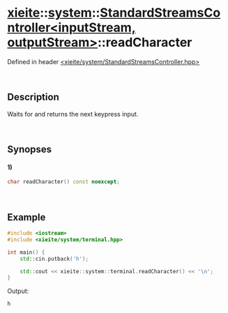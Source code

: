 # [xieite](../../../xieite.md)\:\:[system](../../../system.md)\:\:[StandardStreamsController\<inputStream, outputStream\>](../../StandardStreamsController.md)\:\:readCharacter
Defined in header [<xieite/system/StandardStreamsController.hpp>](../../../../include/xieite/system/StandardStreamsController.hpp)

&nbsp;

## Description
Waits for and returns the next keypress input.

&nbsp;

## Synopses
#### 1)
```cpp
char readCharacter() const noexcept;
```

&nbsp;

## Example
```cpp
#include <iostream>
#include <xieite/system/terminal.hpp>

int main() {
    std::cin.putback('h');

    std::cout << xieite::system::terminal.readCharacter() << '\n';
}
```
Output:
```
h
```
